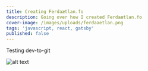 ```yaml
---
title: Creating Ferdaætlan.fo
description: Going over how I created Ferdaætlan.fo
cover-image: /images/uploads/ferdaaetlan.png
tags: 'javascript, react, gatsby'
published: false
---
```

Testing dev-to-git

![alt text](/images/uploads/ferdaaetlan.png)

